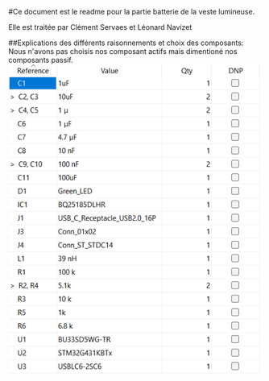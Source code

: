 #Ce document est le readme pour la partie batterie de la veste lumineuse.

Elle est traitée par Clément Servaes et Léonard Navizet

##Explications des différents raisonnements et choix des composants:
Nous n'avons pas choisis nos composant actifs mais dimentioné nos composants passif.
![Bill of Material](battery/Images/Bill%20material.png)



